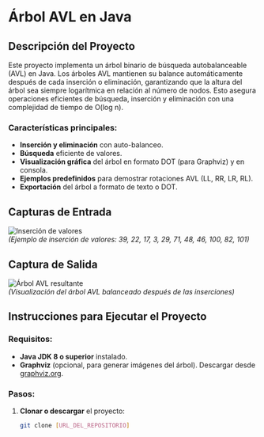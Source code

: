 # Árbol AVL en Java

## Descripción del Proyecto
Este proyecto implementa un árbol binario de búsqueda autobalanceable (AVL) en Java. Los árboles AVL mantienen su balance automáticamente después de cada inserción o eliminación, garantizando que la altura del árbol sea siempre logarítmica en relación al número de nodos. Esto asegura operaciones eficientes de búsqueda, inserción y eliminación con una complejidad de tiempo de O(log n).

### Características principales:
- **Inserción y eliminación** con auto-balanceo.
- **Búsqueda** eficiente de valores.
- **Visualización gráfica** del árbol en formato DOT (para Graphviz) y en consola.
- **Ejemplos predefinidos** para demostrar rotaciones AVL (LL, RR, LR, RL).
- **Exportación** del árbol a formato de texto o DOT.

## Capturas de Entrada
<!-- Espacio reservado para capturas de entrada -->
![Inserción de valores](insertar_valores.png)  
*(Ejemplo de inserción de valores: 39, 22, 17, 3, 29, 71, 48, 46, 100, 82, 101)*

## Captura de Salida
<!-- Espacio reservado para captura del árbol AVL -->
![Árbol AVL resultante](arbol_avl.png)  
*(Visualización del árbol AVL balanceado después de las inserciones)*

## Instrucciones para Ejecutar el Proyecto

### Requisitos:
- **Java JDK 8 o superior** instalado.
- **Graphviz** (opcional, para generar imágenes del árbol). Descargar desde [graphviz.org](https://graphviz.org/).

### Pasos:
1. **Clonar o descargar** el proyecto:
   ```bash
   git clone [URL_DEL_REPOSITORIO]
